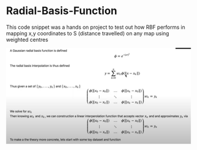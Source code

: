 # Radial-Basis-Function
This code snippet was a hands on project to test out how RBF performs in mapping x,y coordinates to S (distance travelled) on any map using weighted centres

![rbf.png](https://github.com/rish2911/Radial-Basis-Function/blob/main/rbf.png)
